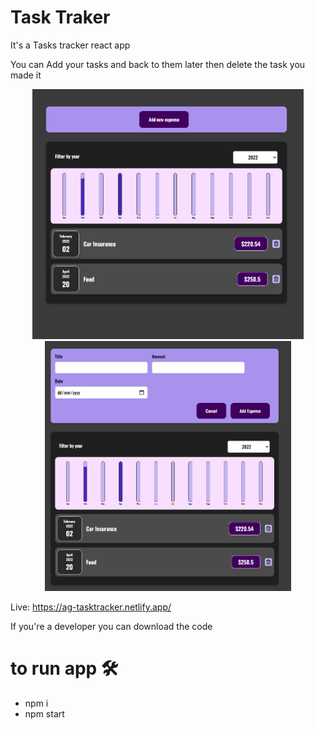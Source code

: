 # Task Traker

It's a Tasks tracker react app

You can Add your tasks and back to them later then delete the task you made it

<div align="center">
  <img style="height:400px" src ="./app1.png" />
  <img style="height:400px" src ="./app2.png" />
</div>

Live: https://ag-tasktracker.netlify.app/

If you're a developer you can download the code 

# to run app 🛠️

<ul>
  <li>npm i</li>
  <li>npm start</li>
</ul>


